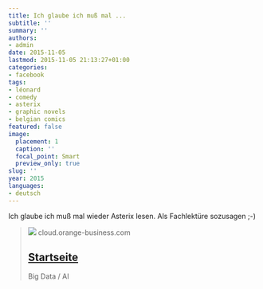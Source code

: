 ```yaml
---
title: Ich glaube ich muß mal ...
subtitle: ''
summary: ''
authors:
- admin
date: 2015-11-05
lastmod: 2015-11-05 21:13:27+01:00
categories:
- facebook
tags:
- léonard
- comedy
- asterix
- graphic novels
- belgian comics
featured: false
image:
  placement: 1
  caption: ''
  focal_point: Smart
  preview_only: true
slug: ''
year: 2015
languages:
- deutsch
---
```


Ich glaube ich muß mal wieder Asterix lesen. Als Fachlektüre sozusagen ;-)﻿
> [![](https://cloud.orange-business.com/wp-content/uploads/2022/09/Big-data.png)](https://www.unbelievable-machine.com/bigdatha-ist-historisch-belegt-zeigt-der-neue-asterix/)
> cloud.orange-business.com
> ## [Startseite](https://www.unbelievable-machine.com/bigdatha-ist-historisch-belegt-zeigt-der-neue-asterix/)
>
>Big Data / AI